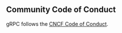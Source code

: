 ## Community Code of Conduct

gRPC follows the [CNCF Code of Conduct](https://github.com/cncf/foundation/blob/master/code-of-conduct.md).

